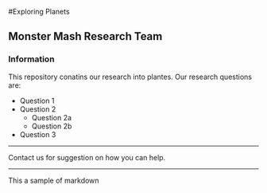 #Exploring Planets

## Monster Mash Research Team


### Information

This repository conatins our research into plantes. Our research questions are:
* Question 1
* Question 2
  - Question 2a
  - Question 2b
* Question 3


---

Contact us for suggestion on how you can help.

---

This a sample of markdown

